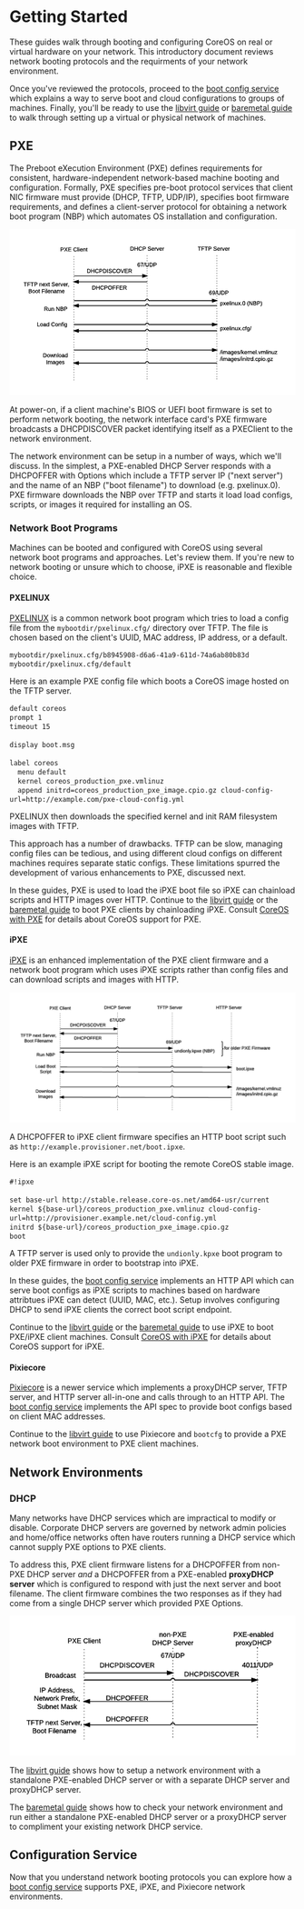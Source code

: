 
# Getting Started

These guides walk through booting and configuring CoreOS on real or virtual hardware on your network. This introductory document reviews network booting protocols and the requirments of your network environment.

Once you've reviewed the protocols, proceed to the [boot config service](bootcfg.md) which explains a way to serve boot and cloud configurations to groups of machines. Finally, you'll be ready to use the [libvirt guide](virtual-hardware.md) or [baremetal guide](physical-hardware.md) to walk through setting up a virtual or physical network of machines.

## PXE

The Preboot eXecution Environment (PXE) defines requirements for consistent, hardware-independent network-based machine booting and configuration. Formally, PXE specifies pre-boot protocol services that client NIC firmware must provide (DHCP, TFTP, UDP/IP), specifies boot firmware requirements, and defines a client-server protocol for obtaining a network boot program (NBP) which automates OS installation and configuration.

<img src='img/pxelinux.png' class="img-center" alt="Basic PXE client server protocol flow"/>

At power-on, if a client machine's BIOS or UEFI boot firmware is set to perform network booting, the network interface card's PXE firmware broadcasts a DHCPDISCOVER packet identifying itself as a PXEClient to the network environment.

The network environment can be setup in a number of ways, which we'll discuss. In the simplest, a PXE-enabled DHCP Server responds with a DHCPOFFER with Options which include a TFTP server IP ("next server") and the name of an NBP ("boot filename") to download (e.g. pxelinux.0). PXE firmware downloads the NBP over TFTP and starts it load load configs, scripts, or images it required for installing an OS.

### Network Boot Programs

Machines can be booted and configured with CoreOS using several network boot programs and approaches. Let's review them. If you're new to network booting or unsure which to choose, iPXE is reasonable and flexible choice.

#### PXELINUX

[PXELINUX](http://www.syslinux.org/wiki/index.php/PXELINUX) is a common network boot program which tries to load a config file from the `mybootdir/pxelinux.cfg/` directory over TFTP. The file is chosen based on the client's UUID, MAC address, IP address, or a default.

    mybootdir/pxelinux.cfg/b8945908-d6a6-41a9-611d-74a6ab80b83d
    mybootdir/pxelinux.cfg/default

Here is an example PXE config file which boots a CoreOS image hosted on the TFTP server.

```
default coreos
prompt 1
timeout 15

display boot.msg

label coreos
  menu default
  kernel coreos_production_pxe.vmlinuz
  append initrd=coreos_production_pxe_image.cpio.gz cloud-config-url=http://example.com/pxe-cloud-config.yml
```

PXELINUX then downloads the specified kernel and init RAM filesystem images with TFTP.

This approach has a number of drawbacks. TFTP can be slow, managing config files can be tedious, and using different cloud configs on different machines requires separate static configs. These limitations spurred the development of various enhancements to PXE, discussed next.

In these guides, PXE is used to load the iPXE boot file so iPXE can chainload scripts and HTTP images over HTTP. Continue to the [libvirt guide](virtual-hardware.md) or the [baremetal guide](physical-hardware.md) to boot PXE clients by chainloading iPXE. Consult [CoreOS with PXE](https://coreos.com/os/docs/latest/booting-with-pxe.html) for details about CoreOS support for PXE.

#### iPXE

[iPXE](http://ipxe.org/) is an enhanced implementation of the PXE client firmware and a network boot program which uses iPXE scripts rather than config files and can download scripts and images with HTTP.

<img src='img/ipxe.png' class="img-center" alt="iPXE client server protocol flow"/>

A DHCPOFFER to iPXE client firmware specifies an HTTP boot script such as `http://example.provisioner.net/boot.ipxe`.

Here is an example iPXE script for booting the remote CoreOS stable image.

```
#!ipxe

set base-url http://stable.release.core-os.net/amd64-usr/current
kernel ${base-url}/coreos_production_pxe.vmlinuz cloud-config-url=http://provisioner.example.net/cloud-config.yml
initrd ${base-url}/coreos_production_pxe_image.cpio.gz
boot
```

A TFTP server is used only to provide the `undionly.kpxe` boot program to older PXE firmware in order to bootstrap into iPXE.

In these guides, the [boot config service](bootcfg.md) implements an HTTP API which can serve boot configs as iPXE scripts to machines based on hardware attribtues iPXE can detect (UUID, MAC, etc.). Setup involves configuring DHCP to send iPXE clients the correct boot script endpoint.

Continue to the [libvirt guide](virtual-hardware.md) or the [baremetal guide](physical-hardware.md) to use iPXE to boot PXE/iPXE client machines. Consult [CoreOS with iPXE](https://coreos.com/os/docs/latest/booting-with-ipxe.html) for details about CoreOS support for iPXE.

#### Pixiecore

[Pixiecore](https://github.com/danderson/pixiecore) is a newer service which implements a proxyDHCP server, TFTP server, and HTTP server all-in-one and calls through to an HTTP API. The [boot config service](bootcfg.md) implements the API spec to provide boot configs based on client MAC addresses.

Continue to the [libvirt guide](virtual-hardware.md) to use Pixiecore and `bootcfg` to provide a PXE network boot environment to PXE client machines.

## Network Environments

### DHCP

Many networks have DHCP services which are impractical to modify or disable. Corporate DHCP servers are governed by network admin policies and home/office networks often have routers running a DHCP service which cannot supply PXE options to PXE clients.

To address this, PXE client firmware listens for a DHCPOFFER from non-PXE DHCP server *and* a DHCPOFFER from a PXE-enabled **proxyDHCP server** which is configured to respond with just the next server and boot filename. The client firmware combines the two responses as if they had come from a single DHCP server which provided PXE Options.

<img src='img/proxydhcp.png' class="img-center" alt="DHCP and proxyDHCP responses are merged to get PXE Options"/>

The [libvirt guide](virtual-hardware.md) shows how to setup a network environment with a standalone PXE-enabled DHCP server or with a separate DHCP server and proxyDHCP server.

The [baremetal guide](physical-hardware.md) shows how to check your network environment and run either a standalone PXE-enabled DHCP server or a proxyDHCP server to compliment your existing network DHCP service.

## Configuration Service

Now that you understand network booting protocols you can explore how a [boot config service](bootcfg.md) supports PXE, iPXE, and Pixiecore network environments.
